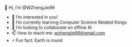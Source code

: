 👋 Hi, I’m @WZhengJie99
- 👀 I’m interested in you!
- 🌱 I’m currently learning Computer Science Related things
- 💞️ I’m looking to collaborate on offline AI
- 📫 How to reach me: wzhengjie99@gmail.com
- ⚡ Fun fact: Earth is round

<!---
WZhengJie99/WZhengJie99 is a ✨ special ✨ repository because its `README.md` (this file) appears on your GitHub profile.
You can click the Preview link to take a look at your changes.
--->
